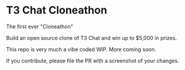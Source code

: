 # T3 Chat Cloneathon

The first ever "Cloneathon"

Build an open source clone of T3 Chat and win up to $5,000 in prizes.

This repo is very much a vibe coded WIP. More coming soon.

If you contribute, please file the PR with a screenshot of your changes.
